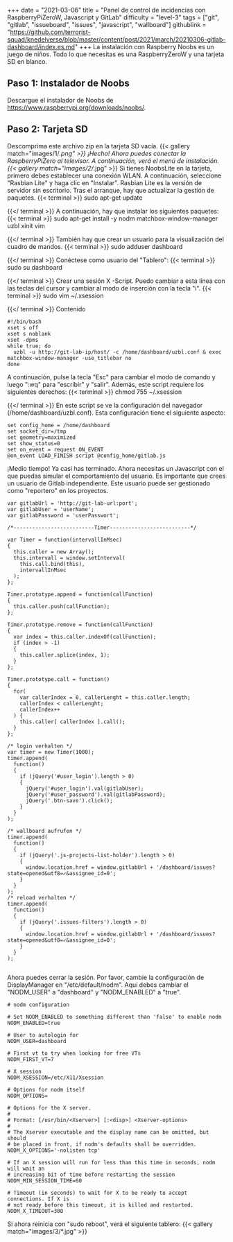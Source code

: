 +++
date = "2021-03-06"
title = "Panel de control de incidencias con RaspberryPiZeroW, Javascript y GitLab"
difficulty = "level-3"
tags = ["git", "gitlab", "issueboard", "issues", "javascript", "wallboard"]
githublink = "https://github.com/terrorist-squad/knedelverse/blob/master/content/post/2021/march/20210306-gitlab-dashboard/index.es.md"
+++
La instalación con Raspberry Noobs es un juego de niños. Todo lo que necesitas es una RaspberryZeroW y una tarjeta SD en blanco.
## Paso 1: Instalador de Noobs
Descargue el instalador de Noobs de https://www.raspberrypi.org/downloads/noobs/.
## Paso 2: Tarjeta SD
Descomprima este archivo zip en la tarjeta SD vacía.
{{< gallery match="images/1/*.png" >}}
¡Hecho! Ahora puedes conectar la RaspberryPiZero al televisor. A continuación, verá el menú de instalación.
{{< gallery match="images/2/*.jpg" >}}
Si tienes NoobsLite en la tarjeta, primero debes establecer una conexión WLAN. A continuación, seleccione "Rasbian Lite" y haga clic en "Instalar". Rasbian Lite es la versión de servidor sin escritorio. Tras el arranque, hay que actualizar la gestión de paquetes.
{{< terminal >}}
sudo apt-get update

{{</ terminal >}}
A continuación, hay que instalar los siguientes paquetes:
{{< terminal >}}
sudo apt-get install -y nodm matchbox-window-manager uzbl xinit vim

{{</ terminal >}}
También hay que crear un usuario para la visualización del cuadro de mandos.
{{< terminal >}}
sudo adduser dashboard

{{</ terminal >}}
Conéctese como usuario del "Tablero":
{{< terminal >}}
sudo su dashboard

{{</ terminal >}}
Crear una sesión X -Script. Puedo cambiar a esta línea con las teclas del cursor y cambiar al modo de inserción con la tecla "i".
{{< terminal >}}
sudo vim ~/.xsession

{{</ terminal >}}
Contenido
```
#!/bin/bash 
xset s off 
xset s noblank 
xset -dpms 
while true; do 
  uzbl -u http://git-lab-ip/host/ -c /home/dashboard/uzbl.conf & exec matchbox-window-manager -use_titlebar no
done

```
A continuación, pulse la tecla "Esc" para cambiar el modo de comando y luego ":wq" para "escribir" y "salir". Además, este script requiere los siguientes derechos:
{{< terminal >}}
chmod 755 ~/.xsession

{{</ terminal >}}
En este script se ve la configuración del navegador (/home/dashboard/uzbl.conf). Esta configuración tiene el siguiente aspecto:
```
set config_home = /home/dashboard 
set socket_dir=/tmp 
set geometry=maximized 
set show_status=0 
set on_event = request ON_EVENT 
@on_event LOAD_FINISH script @config_home/gitlab.js

```
¡Medio tiempo! Ya casi has terminado. Ahora necesitas un Javascript con el que puedas simular el comportamiento del usuario. Es importante que crees un usuario de Gitlab independiente. Este usuario puede ser gestionado como "reportero" en los proyectos.
```
var gitlabUrl = 'http://git-lab-url:port';
var gitlabUser = 'userName';
var gitlabPassword = 'userPasswort';

/*--------------------------Timer--------------------------*/

var Timer = function(intervallInMsec)
{
  this.caller = new Array();
  this.intervall = window.setInterval(
    this.call.bind(this),
    intervallInMsec
  );
};

Timer.prototype.append = function(callFunction)
{
  this.caller.push(callFunction);
};

Timer.prototype.remove = function(callFunction)
{
  var index = this.caller.indexOf(callFunction);
  if (index > -1) 
  {
    this.caller.splice(index, 1);
  }
};

Timer.prototype.call = function()
{
  for(
    var callerIndex = 0, callerLenght = this.caller.length;
    callerIndex < callerLenght;
    callerIndex++
  ) {
    this.caller[ callerIndex ].call();
  }
};

/* login verhalten */
var timer = new Timer(1000);
timer.append(
  function()
  {
    if (jQuery('#user_login').length > 0)
    {
      jQuery('#user_login').val(gitlabUser);
      jQuery('#user_password').val(gitlabPassword);
      jQuery('.btn-save').click();
    }
  }
);

/* wallboard aufrufen */
timer.append(
  function()
  {
    if (jQuery('.js-projects-list-holder').length > 0)
    {
      window.location.href = window.gitlabUrl + '/dashboard/issues?state=opened&utf8=✓&assignee_id=0';
    }
  }
);
/* reload verhalten */
timer.append(
  function()
  {
    if (jQuery('.issues-filters').length > 0)
    {
      window.location.href = window.gitlabUrl + '/dashboard/issues?state=opened&utf8=✓&assignee_id=0';
    }
  }
);


```
Ahora puedes cerrar la sesión. Por favor, cambie la configuración de DisplayManager en "/etc/default/nodm". Aquí debes cambiar el "NODM_USER" a "dashboard" y "NODM_ENABLED" a "true".
```
# nodm configuration

# Set NODM_ENABLED to something different than 'false' to enable nodm
NODM_ENABLED=true

# User to autologin for
NODM_USER=dashboard

# First vt to try when looking for free VTs
NODM_FIRST_VT=7

# X session
NODM_XSESSION=/etc/X11/Xsession

# Options for nodm itself
NODM_OPTIONS=

# Options for the X server.
#
# Format: [/usr/bin/<Xserver>] [:<disp>] <Xserver-options>
#
# The Xserver executable and the display name can be omitted, but should
# be placed in front, if nodm's defaults shall be overridden.
NODM_X_OPTIONS='-nolisten tcp'

# If an X session will run for less than this time in seconds, nodm will wait an
# increasing bit of time before restarting the session
NODM_MIN_SESSION_TIME=60

# Timeout (in seconds) to wait for X to be ready to accept connections. If X is
# not ready before this timeout, it is killed and restarted.
NODM_X_TIMEOUT=300

```
Si ahora reinicia con "sudo reboot", verá el siguiente tablero:
{{< gallery match="images/3/*.jpg" >}}

